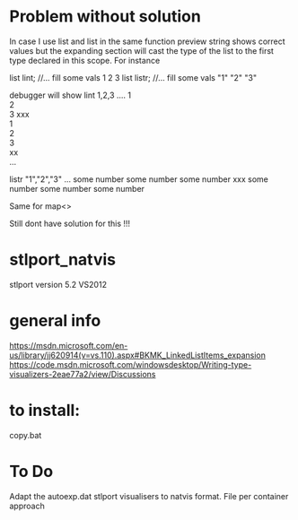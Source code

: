# Problem without solution
In  case I use list<int> and list<string>
  in the same function preview string shows correct values but the expanding section will 
  cast the type of the list to the first type declared in this scope.
  For instance 
  
  list<int> lint; </nl>
   //... fill some vals 1 2 3 </nl>
  list<string> listr;  </nl>
  //... fill some vals "1" "2" "3" </nl>    
    
  debugger will show 
  lint 1,2,3 .... </nl>
    1 </nl>   
    2 </nl>   
    3 </nl>
    xxx </nl>    
    1 </nl>   
    2 </nl>    
    3</nl>    
    xx</nl>    
    ...</nl>
    
  listr "1","2","3" ... </nl>
    some number </nl>
    some number </nl>
    some number </nl>
    xxx </nl>
    some number</nl>
    some number</nl>
    some number</nl>
    
Same for map<></nl>

Still dont have solution for this !!!

  
# stlport_natvis
stlport version 5.2
VS2012

# general info
https://msdn.microsoft.com/en-us/library/jj620914(v=vs.110).aspx#BKMK_LinkedListItems_expansion
https://code.msdn.microsoft.com/windowsdesktop/Writing-type-visualizers-2eae77a2/view/Discussions

# to install:
copy.bat

# To Do
Adapt the autoexp.dat stlport visualisers to natvis format.
File per container approach


